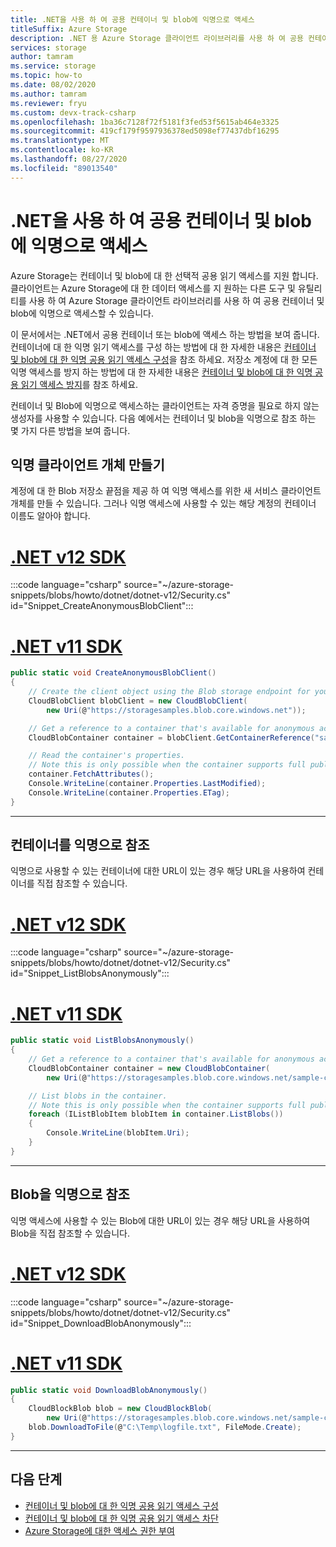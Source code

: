 ```yaml
---
title: .NET을 사용 하 여 공용 컨테이너 및 blob에 익명으로 액세스
titleSuffix: Azure Storage
description: .NET 용 Azure Storage 클라이언트 라이브러리를 사용 하 여 공용 컨테이너 및 blob에 익명으로 액세스할 수 있습니다.
services: storage
author: tamram
ms.service: storage
ms.topic: how-to
ms.date: 08/02/2020
ms.author: tamram
ms.reviewer: fryu
ms.custom: devx-track-csharp
ms.openlocfilehash: 1ba36c7128f72f5181f3fed53f5615ab464e3325
ms.sourcegitcommit: 419cf179f9597936378ed5098ef77437dbf16295
ms.translationtype: MT
ms.contentlocale: ko-KR
ms.lasthandoff: 08/27/2020
ms.locfileid: "89013540"
---
```

# <a name="access-public-containers-and-blobs-anonymously-with-net"></a>.NET을 사용 하 여 공용 컨테이너 및 blob에 익명으로 액세스

Azure Storage는 컨테이너 및 blob에 대 한 선택적 공용 읽기 액세스를 지원 합니다. 클라이언트는 Azure Storage에 대 한 데이터 액세스를 지 원하는 다른 도구 및 유틸리티를 사용 하 여 Azure Storage 클라이언트 라이브러리를 사용 하 여 공용 컨테이너 및 blob에 익명으로 액세스할 수 있습니다.

이 문서에서는 .NET에서 공용 컨테이너 또는 blob에 액세스 하는 방법을 보여 줍니다. 컨테이너에 대 한 익명 읽기 액세스를 구성 하는 방법에 대 한 자세한 내용은 [컨테이너 및 blob에 대 한 익명 공용 읽기 액세스 구성](anonymous-read-access-configure.md)을 참조 하세요. 저장소 계정에 대 한 모든 익명 액세스를 방지 하는 방법에 대 한 자세한 내용은 [컨테이너 및 blob에 대 한 익명 공용 읽기 액세스 방지](anonymous-read-access-prevent.md)를 참조 하세요.

컨테이너 및 Blob에 익명으로 액세스하는 클라이언트는 자격 증명을 필요로 하지 않는 생성자를 사용할 수 있습니다. 다음 예에서는 컨테이너 및 blob을 익명으로 참조 하는 몇 가지 다른 방법을 보여 줍니다.

## <a name="create-an-anonymous-client-object"></a>익명 클라이언트 개체 만들기

계정에 대 한 Blob 저장소 끝점을 제공 하 여 익명 액세스를 위한 새 서비스 클라이언트 개체를 만들 수 있습니다. 그러나 익명 액세스에 사용할 수 있는 해당 계정의 컨테이너 이름도 알아야 합니다.

# <a name="net-v12-sdk"></a>[\.NET v12 SDK](#tab/dotnet)

:::code language="csharp" source="~/azure-storage-snippets/blobs/howto/dotnet/dotnet-v12/Security.cs" id="Snippet_CreateAnonymousBlobClient":::

# <a name="net-v11-sdk"></a>[\.NET v11 SDK](#tab/dotnet11)

```csharp
public static void CreateAnonymousBlobClient()
{
    // Create the client object using the Blob storage endpoint for your account.
    CloudBlobClient blobClient = new CloudBlobClient(
        new Uri(@"https://storagesamples.blob.core.windows.net"));

    // Get a reference to a container that's available for anonymous access.
    CloudBlobContainer container = blobClient.GetContainerReference("sample-container");

    // Read the container's properties. 
    // Note this is only possible when the container supports full public read access.
    container.FetchAttributes();
    Console.WriteLine(container.Properties.LastModified);
    Console.WriteLine(container.Properties.ETag);
}
```

---

## <a name="reference-a-container-anonymously"></a>컨테이너를 익명으로 참조

익명으로 사용할 수 있는 컨테이너에 대한 URL이 있는 경우 해당 URL을 사용하여 컨테이너를 직접 참조할 수 있습니다.

# <a name="net-v12-sdk"></a>[\.NET v12 SDK](#tab/dotnet)

:::code language="csharp" source="~/azure-storage-snippets/blobs/howto/dotnet/dotnet-v12/Security.cs" id="Snippet_ListBlobsAnonymously":::

# <a name="net-v11-sdk"></a>[\.NET v11 SDK](#tab/dotnet11)

```csharp
public static void ListBlobsAnonymously()
{
    // Get a reference to a container that's available for anonymous access.
    CloudBlobContainer container = new CloudBlobContainer(
        new Uri(@"https://storagesamples.blob.core.windows.net/sample-container"));

    // List blobs in the container.
    // Note this is only possible when the container supports full public read access.
    foreach (IListBlobItem blobItem in container.ListBlobs())
    {
        Console.WriteLine(blobItem.Uri);
    }
}
```

---

## <a name="reference-a-blob-anonymously"></a>Blob을 익명으로 참조

익명 액세스에 사용할 수 있는 Blob에 대한 URL이 있는 경우 해당 URL을 사용하여 Blob을 직접 참조할 수 있습니다.

# <a name="net-v12-sdk"></a>[\.NET v12 SDK](#tab/dotnet)

:::code language="csharp" source="~/azure-storage-snippets/blobs/howto/dotnet/dotnet-v12/Security.cs" id="Snippet_DownloadBlobAnonymously":::

# <a name="net-v11-sdk"></a>[\.NET v11 SDK](#tab/dotnet11)

```csharp
public static void DownloadBlobAnonymously()
{
    CloudBlockBlob blob = new CloudBlockBlob(
        new Uri(@"https://storagesamples.blob.core.windows.net/sample-container/logfile.txt"));
    blob.DownloadToFile(@"C:\Temp\logfile.txt", FileMode.Create);
}
```

---

## <a name="next-steps"></a>다음 단계

- [컨테이너 및 blob에 대 한 익명 공용 읽기 액세스 구성](anonymous-read-access-configure.md)
- [컨테이너 및 blob에 대 한 익명 공용 읽기 액세스 차단](anonymous-read-access-prevent.md)
- [Azure Storage에 대한 액세스 권한 부여](../common/storage-auth.md)
